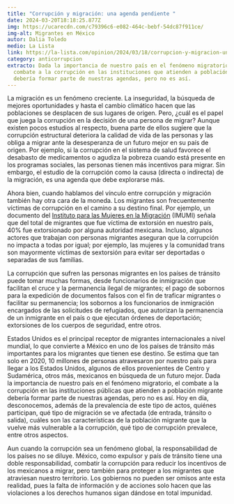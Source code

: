 ```yaml
---
title: "Corrupción y migración: una agenda pendiente "
date: 2024-03-20T18:18:25.877Z
img: https://ucarecdn.com/c79396c6-e082-464c-bebf-54dc87f911ce/
img-alt: Migrantes en México
autor: Dalia Toledo
medio: La Lista
link: https://la-lista.com/opinion/2024/03/18/corrupcion-y-migracion-una-agenda-pendiente
category: anticorrupcion
extracto: Dada la importancia de nuestro país en el fenómeno migratorio, el
  combate a la corrupción en las instituciones que atienden a población migrante
  debería formar parte de nuestras agendas, pero no es así.
---
```

La migración es un fenómeno creciente. La inseguridad, la búsqueda de mejores oportunidades y hasta el cambio climático hacen que las poblaciones se desplacen de sus lugares de origen. Pero, ¿cuál es el papel que juega la corrupción en la decisión de una persona de migrar? Aunque existen pocos estudios al respecto, buena parte de ellos sugiere que la corrupción estructural deteriora la calidad de vida de las personas y las obliga a migrar ante la desesperanza de un futuro mejor en su país de origen. Por ejemplo, si la corrupción en el sistema de salud favorece el desabasto de medicamentos o agudiza la pobreza cuando está presente en los programas sociales, las personas tienen más incentivos para migrar. Sin embargo, el estudio de la corrupción como la causa (directa o indirecta) de la migración, es una agenda que debe explorarse más.

Ahora bien, cuando hablamos del vínculo entre corrupción y migración también hay otra cara de la moneda. Los migrantes son frecuentemente víctimas de corrupción en el camino a su destino final. Por ejemplo, un documento del [Instituto para las Mujeres en la Migración](https://imumi.org/attachments/2015/Migrantes-invisibles-violencia-intangible.pdf) (IMUMI) señala que del total de migrantes que fue víctima de extorsión en nuestro país, 40% fue extorsionado por alguna autoridad mexicana. Incluso, algunos actores que trabajan con personas migrantes aseguran que la corrupción no impacta a todas por igual; por ejemplo, las mujeres y la comunidad trans son mayormente víctimas de sextorsión para evitar ser deportadas o separadas de sus familias.

La corrupción que sufren las personas migrantes en los países de tránsito puede tomar muchas formas, desde funcionarios de inmigración que facilitan el cruce y la permanencia ilegal de migrantes; el pago de sobornos para la expedición de documentos falsos con el fin de traficar migrantes o facilitar su permanencia; los sobornos a los funcionarios de inmigración encargados de las solicitudes de refugiados, que autorizan la permanencia de un inmigrante en el país o que ejecutan órdenes de deportación; extorsiones de los cuerpos de seguridad, entre otros.

Estados Unidos es el principal receptor de migrantes internacionales a nivel mundial, lo que convierte a México en uno de los países de tránsito más importantes para los migrantes que tienen ese destino. Se estima que tan solo en 2020, 10 millones de personas atravesaron por nuestro país para llegar a los Estados Unidos, algunos de ellos provenientes de Centro y Sudamérica, otros más, mexicanos en búsqueda de un futuro mejor. Dada la importancia de nuestro país en el fenómeno migratorio, el combate a la corrupción en las instituciones públicas que atienden a población migrante debería formar parte de nuestras agendas, pero no es así. Hoy en día, desconocemos, además de la prevalencia de este tipo de actos, quiénes participan, qué tipo de migración se ve afectada (de entrada, tránsito o salida), cuáles son las características de la población migrante que la vuelve más vulnerable a la corrupción, qué tipo de corrupción prevalece, entre otros aspectos.

Aun cuando la corrupción sea un fenómeno global, la responsabilidad de los países no se diluye. México, como expulsor y país de tránsito tiene una doble responsabilidad, combatir la corrupción para reducir los incentivos de los mexicanos a migrar, pero también para proteger a los migrantes que atraviesan nuestro territorio. Los gobiernos no pueden ser omisos ante esta realidad, pues la falta de información y de acciones solo hacen que las violaciones a los derechos humanos sigan dándose en total impunidad.